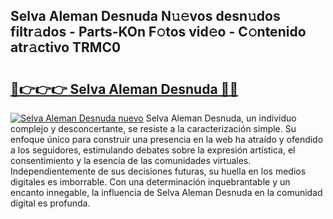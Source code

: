 ## Selva Aleman Desnuda N𝚞𝚎vos desn𝚞dos filtr𝚊dos - Parts-KOn F𝚘tos vid𝚎o - C𝚘ntenido atr𝚊ctivo TRMC0

# <h2><a href="http://mb7yc4.tromn.icu/?c=Selva+Aleman+Desnuda">🔗👉👉👉 Selva Aleman Desnuda 🔗🔗</a></h2>

[![Selva Aleman Desnuda nuevo](https://i.imgur.com/pEAQMta.gif)](http://mb7yc4.tromn.icu/?c=Selva+Aleman+Desnuda)
Selva Aleman Desnuda, un individuo complejo y desconcertante, se resiste a la caracterización simple. Su enfoque único para construir una presencia en la web ha atraído y ofendido a los seguidores, estimulando debates sobre la expresión artística, el consentimiento y la esencia de las comunidades virtuales. Independientemente de sus decisiones futuras, su huella en los medios digitales es imborrable. Con una determinación inquebrantable y un encanto innegable, la influencia de Selva Aleman Desnuda en la comunidad digital es profunda.
